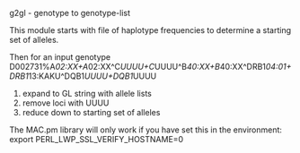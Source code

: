 

g2gl - genotype to genotype-list 

This module starts with file of haplotype frequencies to determine a 
starting set of alleles.

Then for an input genotype 
D002731%A*02:XX+A*02:XX^C*UUUU+C*UUUU^B*40:XX+B*40:XX^DRB1*04:01+DRB1*13:KAKU^DQB1*UUUU+DQB1*UUUU

1) expand to GL string with allele lists
2) remove loci with UUUU
3) reduce down to starting set of alleles


The MAC.pm library will only work if you have set this in the environment:
export PERL_LWP_SSL_VERIFY_HOSTNAME=0

